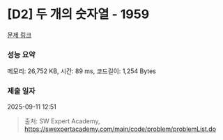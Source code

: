 # [D2] 두 개의 숫자열 - 1959 

[문제 링크](https://swexpertacademy.com/main/code/problem/problemDetail.do?contestProbId=AV5PpoFaAS4DFAUq) 

### 성능 요약

메모리: 26,752 KB, 시간: 89 ms, 코드길이: 1,254 Bytes

### 제출 일자

2025-09-11 12:51



> 출처: SW Expert Academy, https://swexpertacademy.com/main/code/problem/problemList.do